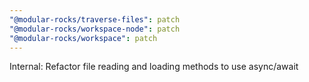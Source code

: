 ```yaml
---
"@modular-rocks/traverse-files": patch
"@modular-rocks/workspace-node": patch
"@modular-rocks/workspace": patch
---
```


Internal: Refactor file reading and loading methods to use async/await

